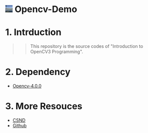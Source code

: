 [<img height="23" src="https://github.com/lh9171338/Outline/blob/master/icon.jpg"/>](https://github.com/lh9171338/Outline) Opencv-Demo
===

# 1. Intrduction
>>This repository is the source codes of "Introduction to OpenCV3 Programming".

# 2. Dependency
 - [Opencv-4.0.0](https://github.com/lh9171338/Opencv-Windows/tree/4.0.0)
 
# 3. More Resouces
 - [CSND](https://blog.csdn.net/zhmxy555/category_1923021.html)
 - [Github](https://github.com/QianMo/OpenCV3-Intro-Book-Src)
